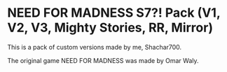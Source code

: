 # NEED FOR MADNESS S7?! Pack (V1, V2, V3, Mighty Stories, RR, Mirror)

This is a pack of custom versions made by me, Shachar700.

The original game NEED FOR MADNESS was made by Omar Waly.
